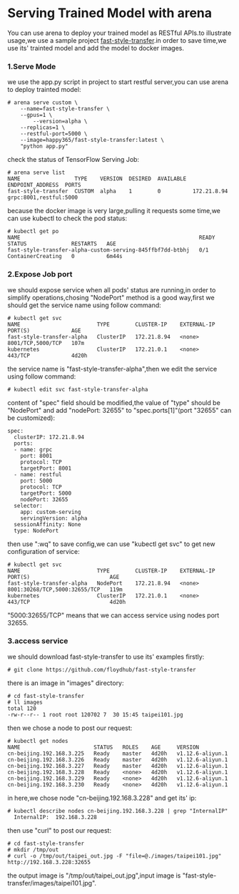 # Serving Trained Model with arena

You can use arena to deploy your trained model as RESTful APIs.to illustrate usage,we use a sample project [fast-style-transfer](https://github.com/floydhub/fast-style-transfer).in order to save time,we use its' trainted model and add the model to docker images.

### 1.Serve Mode

we use the app.py script in project to start restful server,you can use arena to deploy trainted model:

```
# arena serve custom \
	--name=fast-style-transfer \
	--gpus=1 \
        --version=alpha \
	--replicas=1 \
	--restful-port=5000 \
	--image=happy365/fast-style-transfer:latest \
	"python app.py"
``` 

check the status of TensorFlow Serving Job:

```
# arena serve list
NAME                 TYPE    VERSION  DESIRED  AVAILABLE  ENDPOINT_ADDRESS  PORTS
fast-style-transfer  CUSTOM  alpha    1        0          172.21.8.94       grpc:8001,restful:5000
```

because the docker image is very large,pulling it requests some time,we can use kubectl to check the pod status:

```
# kubectl get po
NAME                                                        READY   STATUS              RESTARTS   AGE
fast-style-transfer-alpha-custom-serving-845ffbf7dd-btbhj   0/1     ContainerCreating   0          6m44s
```

### 2.Expose Job port 

we should expose service when all pods' status are running,in order to simplify operations,chosing "NodePort" method is a good way,first we should get the service name using follow command:
```
# kubectl get svc
NAME                        TYPE        CLUSTER-IP    EXTERNAL-IP   PORT(S)             AGE
fast-style-transfer-alpha   ClusterIP   172.21.8.94   <none>        8001/TCP,5000/TCP   107m
kubernetes                  ClusterIP   172.21.0.1    <none>        443/TCP             4d20h
``` 
the service name is "fast-style-transfer-alpha",then we edit the service using follow command:

```
# kubectl edit svc fast-style-transfer-alpha
```
content of "spec" field should be modified,the value of "type" should be "NodePort" and add "nodePort: 32655" to "spec.ports[1]"(port "32655" can be customized):

```
spec:
  clusterIP: 172.21.8.94
  ports:
  - name: grpc
    port: 8001
    protocol: TCP
    targetPort: 8001
  - name: restful
    port: 5000
    protocol: TCP
    targetPort: 5000
    nodePort: 32655
  selector:
    app: custom-serving
    servingVersion: alpha
  sessionAffinity: None
  type: NodePort
```
then use ":wq" to save config,we can use "kubectl get svc" to get new configuration of service:

```
# kubectl get svc
NAME                        TYPE        CLUSTER-IP    EXTERNAL-IP   PORT(S)                         AGE
fast-style-transfer-alpha   NodePort    172.21.8.94   <none>        8001:30268/TCP,5000:32655/TCP   119m
kubernetes                  ClusterIP   172.21.0.1    <none>        443/TCP                         4d20h
```
"5000:32655/TCP" means that we can access service using nodes port 32655.

### 3.access service 

we should download fast-style-transfer to use its' examples firstly:

```
# git clone https://github.com/floydhub/fast-style-transfer
```
there is an image in "images" directory:

```
# cd fast-style-transfer
# ll images
total 120
-rw-r--r-- 1 root root 120702 7  30 15:45 taipei101.jpg
```
then we chose a node to post our request:

```
# kubectl get nodes
NAME                       STATUS   ROLES    AGE     VERSION
cn-beijing.192.168.3.225   Ready    master   4d20h   v1.12.6-aliyun.1
cn-beijing.192.168.3.226   Ready    master   4d20h   v1.12.6-aliyun.1
cn-beijing.192.168.3.227   Ready    master   4d20h   v1.12.6-aliyun.1
cn-beijing.192.168.3.228   Ready    <none>   4d20h   v1.12.6-aliyun.1
cn-beijing.192.168.3.229   Ready    <none>   4d20h   v1.12.6-aliyun.1
cn-beijing.192.168.3.230   Ready    <none>   4d20h   v1.12.6-aliyun.1
```

in here,we chose node "cn-beijing.192.168.3.228" and get its' ip:

```
# kubectl describe nodes cn-beijing.192.168.3.228 | grep "InternalIP"
  InternalIP:  192.168.3.228
```
then use "curl" to post our request:

```
# cd fast-style-transfer
# mkdir /tmp/out
# curl -o /tmp/out/taipei_out.jpg -F "file=@./images/taipei101.jpg" http://192.168.3.228:32655
```

the output image is "/tmp/out/taipei_out.jpg",input image is "fast-style-transfer/images/taipei101.jpg".

